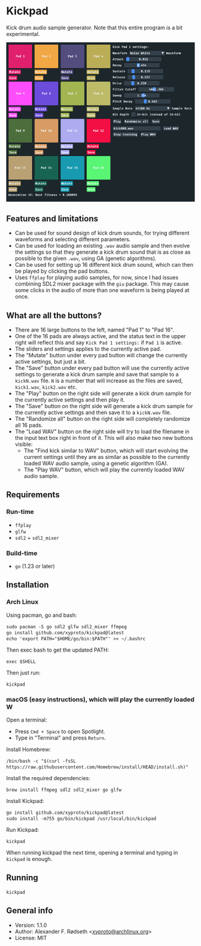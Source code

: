 # Kickpad

Kick drum audio sample generator. Note that this entire program is a bit experimental.

![screenshot](img/screenshot.png)

## Features and limitations

* Can be used for sound design of kick drum sounds, for trying different waveforms and selecting different parameters.
* Can be used for loading an existing `.wav` audio sample and then evolve the settings so that they generate a kick drum sound that is as close as possible to the given `.wav`, using GA (genetic algorithms).
* Can be used for setting up 16 different kick drum sound, which can then be played by clicking the pad buttons.
* Uses `ffplay` for playing audio samples, for now, since I had issues combining SDL2 mixer package with the `giu` package. This may cause some clicks in the audio of more than one waveform is being played at once.

## What are all the buttons?

* There are 16 large buttons to the left, named "Pad 1" to "Pad 16".
* One of the 16 pads are always active, and the status text in the upper right will reflect this and say `Kick Pad 1 settings:` if `Pad 1` is active.
* The sliders and settings applies to the currently active pad.
* The "Mutate" button under every pad button will change the currently active settings, but just a bit.
* The "Save" button under every pad button will use the currently active settings to generate a kick drum sample and save that sample to a `kickN.wav` file. `N` is a number that will increase as the files are saved, `kick1.wav`, `kick2.wav` etc.
* The "Play" button on the right side will generate a kick drum sample for the currently active settings and then play it.
* The "Save" button on the right side will generate a kick drum sample for the currently active settings and then save it to a `kickN.wav` file.
* The "Randomize all" button on the right side will completely randomize all 16 pads.
* The "Load WAV" button on the right side will try to load the filename in the input text box right in front of it. This will also make two new buttons visible:
  * The "Find kick similar to WAV" button, which will start evolving the current settings until they are as similar as possible to the currently loaded WAV audio sample, using a genetic algorithm (GA).
  * The "Play WAV" button, which will play the currently loaded WAV audio sample.

## Requirements

### Run-time

* `ffplay`
* `glfw`
* `sdl2` + `sdl2_mixer`

### Build-time

* `go` (1.23 or later)

## Installation

### Arch Linux

Using pacman, go and bash:

    sudo pacman -S go sdl2 glfw sdl2_mixer ffmpeg
    go install github.com/xyproto/kickpad@latest
    echo 'export PATH="$HOME/go/bin:$PATH"' >> ~/.bashrc

Then exec bash to get the updated PATH:

    exec $SHELL

Then just run:

    kickpad

### macOS (easy instructions), which will play the currently loaded W

Open a terminal:

* Press `Cmd + Space` to open Spotlight.
* Type in "Terminal" and press `Return`.

Install Homebrew:

    /bin/bash -c "$(curl -fsSL https://raw.githubusercontent.com/Homebrew/install/HEAD/install.sh)"

Install the required dependencies:

    brew install ffmpeg sdl2 sdl2_mixer go glfw

Install Kickpad:

    go install github.com/xyproto/kickpad@latest
    sudo install -m755 go/bin/kickpad /usr/local/bin/kickpad

Run Kickpad:

    kickpad

When running kickpad the next time, opening a terminal and typing in `kickpad` is enough.    

## Running

    kickpad

## General info

* Version: 1.1.0
* Author: Alexander F. Rødseth &lt;xyproto@archlinux.org&gt;
* License: MIT
